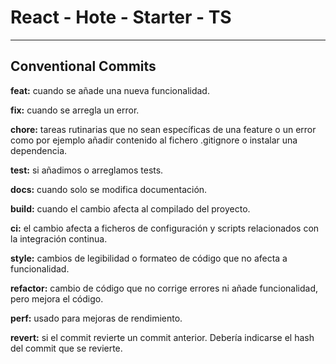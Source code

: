 # React - Hote - Starter - TS

---

## Conventional Commits

**feat:** cuando se añade una nueva funcionalidad.

**fix:** cuando se arregla un error.

**chore:** tareas rutinarias que no sean específicas de una feature o un error como por ejemplo añadir contenido al fichero .gitignore o instalar una dependencia.

**test:** si añadimos o arreglamos tests.

**docs:** cuando solo se modifica documentación.

**build:** cuando el cambio afecta al compilado del proyecto.

**ci:** el cambio afecta a ficheros de configuración y scripts relacionados con la integración continua.

**style:** cambios de legibilidad o formateo de código que no afecta a funcionalidad.

**refactor:** cambio de código que no corrige errores ni añade funcionalidad, pero mejora el código.

**perf:** usado para mejoras de rendimiento.

**revert:** si el commit revierte un commit anterior. Debería indicarse el hash del commit que se revierte.
